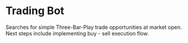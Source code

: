 # Trading Bot 
Searches for simple Three-Bar-Play trade opportunities at market open. Next steps include implementing buy - sell execution flow.